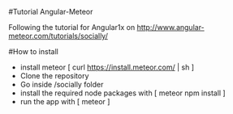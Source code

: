 #Tutorial Angular-Meteor

Following the tutorial for Angular1x on
http://www.angular-meteor.com/tutorials/socially/

#How to install
- install meteor [ curl https://install.meteor.com/ | sh ]
- Clone the repository
- Go inside /socially folder
- install the required node packages with [ meteor npm install ]
- run the app with [ meteor ]





